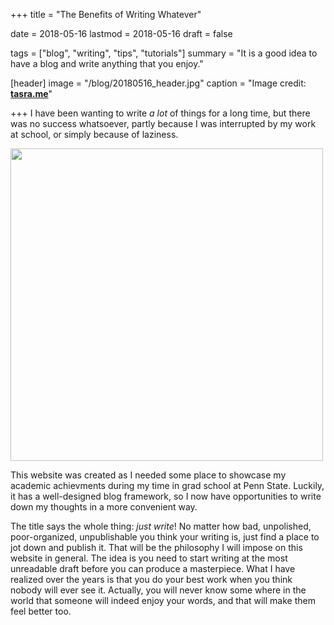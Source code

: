 +++
title = "The Benefits of Writing Whatever"

date = 2018-05-16
lastmod = 2018-05-16
draft = false

tags = ["blog", "writing", "tips", "tutorials"]
summary = "It is a good idea to have a blog and write anything that you enjoy."

[header]
image = "/blog/20180516_header.jpg"
caption = "Image credit: [**tasra.me**](http://tasra.me/just-write-background-wallpaper/)"

+++
I have been wanting to write _a lot_ of things for a long time, but there was no success whatsoever, partly because I was interrupted by my work at school, or simply because of laziness. 

<img src="/img/blog/20180516_laziness.png" width="500">

This website was created as I needed some place to showcase my academic achievments during my time in grad school at Penn State. Luckily, it has a well-designed blog framework, so I now have opportunities to write down my thoughts in a more convenient way. 

The title says the whole thing: _just write_! No matter how bad, unpolished, poor-organized, unpublishable you think your writing is, just find a place to jot down and publish it. That will be the philosophy I will impose on this website in general. The idea is you need to start writing at the most unreadable draft before you can produce a masterpiece. What I have realized over the years is that you do your best work when you think nobody will ever see it. Actually, you will never know some where in the world that someone will indeed enjoy your words, and that will make them feel better too.

